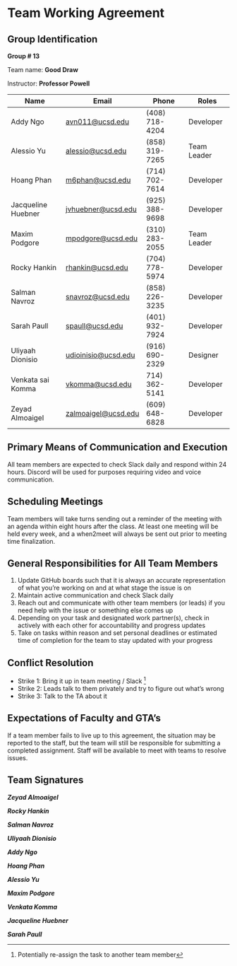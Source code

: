 # Team Working Agreement

## Group Identification

**Group # 13**

Team name: **Good Draw**

Instructor: **Professor Powell**

| Name | Email | Phone | Roles |
|-----------------|-----------------|-----------------|-----------------|
| Addy Ngo | avn011@ucsd.edu |(408) 718-4204 | Developer |
| Alessio Yu | alessio@ucsd.edu | (858) 319-7265 | Team Leader |
| Hoang Phan | m6phan@ucsd.edu |(714) 702-7614 | Developer |
| Jacqueline Huebner | jvhuebner@ucsd.edu | (925) 388-9698 | Developer |
| Maxim Podgore | mpodgore@ucsd.edu | (310) 283-2055 | Team Leader |
| Rocky Hankin | rhankin@ucsd.edu | (704) 778-5974 | Developer |
| Salman Navroz | snavroz@ucsd.edu | (858) 226-3235 | Developer |
| Sarah Paull | spaull@ucsd.edu | (401) 932-7924 | Developer | 
| Uliyaah Dionisio| udioinisio@ucsd.edu | (916) 690-2329 | Designer | 
| Venkata sai Komma | vkomma@ucsd.edu | 714) 362-5141 | Developer |
| Zeyad Almoaigel | zalmoaigel@ucsd.edu | (609) 648-6828 | Developer| 

## Primary Means of Communication and Execution

All team members are expected to check Slack daily and respond within 24 hours.
Discord will be used for purposes requiring video and voice communication.

## Scheduling Meetings

Team members will take turns sending out a reminder of the meeting with an agenda within eight hours after the class. At least one meeting will be held every week, and a when2meet will always be sent out prior to meeting time finalization.

## General Responsibilities for All Team Members

  1. Update GitHub boards such that it is always an accurate representation of what you’re working on and at what stage the issue is on
  2. Maintain active communication and check Slack daily
  3. Reach out and communicate with other team members (or leads) if you need help with the issue or something else comes up
  4. Depending on your task and designated work partner(s), check in actively with each other for accountability and progress updates
  5. Take on tasks within reason and set personal deadlines or estimated time of completion for the team to stay updated with your progress

## Conflict Resolution
- Strike 1: Bring it up in team meeting / Slack [^1]
  [^1]:Potentially re-assign the task to another team member
- Strike 2: Leads talk to them privately and try to figure out what’s wrong
- Strike 3: Talk to the TA about it

## Expectations of Faculty and GTA’s

If a team member fails to live up to this agreement, the situation may be reported to the staff, but the team will still be responsible for submitting a completed assignment. Staff will be available to meet with teams to resolve issues.

## Team Signatures

***Zeyad Almoaigel*** 

***Rocky Hankin*** 

***Salman Navroz*** 

***Uliyaah Dionisio*** 

***Addy Ngo*** 

***Hoang Phan*** 

***Alessio Yu*** 

***Maxim Podgore*** 

***Venkata Komma*** 

***Jacqueline Huebner*** 

***Sarah Paull***
